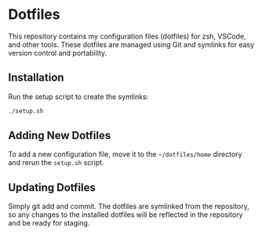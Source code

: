 # Dotfiles

This repository contains my configuration files (dotfiles) for zsh, VSCode, and other tools. These dotfiles are managed using Git and symlinks for easy version control and portability.

## Installation

Run the setup script to create the symlinks:

```sh
./setup.sh
```

## Adding New Dotfiles

To add a new configuration file, move it to the `~/dotfiles/home` directory and rerun the `setup.sh` script.

## Updating Dotfiles

Simply git add and commit. The dotfiles are symlinked from the repository, so any changes to the installed dotfiles will be reflected in the repository and be ready for staging.
